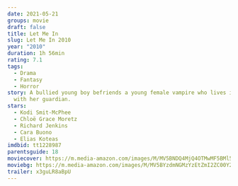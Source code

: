 ```yaml
---
date: 2021-05-21
groups: movie
draft: false
title: Let Me In
slug: Let Me In 2010
year: "2010"
duration: 1h 56min
rating: 7.1
tags:
  - Drama
  - Fantasy
  - Horror
story: A bullied young boy befriends a young female vampire who lives in secrecy
  with her guardian.
stars:
  - Kodi Smit-McPhee
  - Chloë Grace Moretz
  - Richard Jenkins
  - Cara Buono
  - Elias Koteas
imdbid: tt1228987
parentsguide: 18
moviecover: https://m.media-amazon.com/images/M/MV5BNDQ4MjQ4OTMwMF5BMl5BanBnXkFtZTcwOTYzNDc4Mw@@._V1_FMjpg_UX580_.jpg
moviebg: https://m.media-amazon.com/images/M/MV5BYzdmNGMzYzEtZmI2ZC00Y2NmLWI0ZjAtZDc5Yjg3YTAyMzA1XkEyXkFqcGdeQXVyNzQ1NjgzOTA@._V1_FMjpg_UX1280_.jpg
trailer: x3guLR8aBpU
---
```


